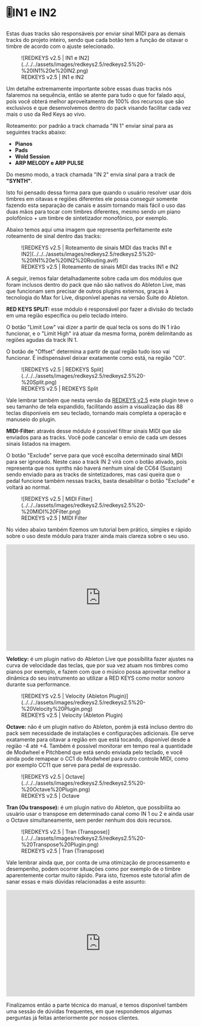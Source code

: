 # 🎚️IN1 e IN2

Estas duas tracks são responsáveis por enviar sinal MIDI para as demais tracks do projeto inteiro, sendo que cada botão tem a função de oitavar o timbre de acordo com o ajuste selecionado.

<figure markdown="span">
  ![REDKEYS v2.5 | IN1 e IN2](../../../assets/images/redkeys2.5/redkeys2.5%20-%20IN1%20e%20IN2.png)
  <figcaption>REDKEYS v2.5 | IN1 e IN2</figcaption>
</figure>

Um detalhe extremamente importante sobre essas duas tracks nós falaremos na sequência, então se atente para tudo o que for falado aqui, pois você obterá melhor aproveitamento de 100% dos recursos que são exclusivos e que desenvolvemos dentro do pack visando facilitar cada vez mais o uso da Red Keys ao vivo.

Roteamento: por padrão a track chamada "IN 1" enviar sinal para as seguintes tracks abaixo:

* **Pianos**
* **Pads**
* **Wold Session**
* **ARP MELODY e ARP PULSE**

Do mesmo modo, a track chamada "IN 2" envia sinal para a track de **"SYNTH"**.

Isto foi pensado dessa forma para que quando o usuário resolver usar dois timbres em oitavas e regiões diferentes ele possa conseguir somente fazendo esta separação de canais e assim tornando mais fácil o uso das duas mãos para tocar com timbres diferentes, mesmo sendo um piano polofônico + um timbre de sintetizador monofônico, por exemplo.

Abaixo temos aqui uma imagem que representa perfeitamente este roteamento de sinal dentro das tracks:

<figure markdown="span">
  ![REDKEYS v2.5 | Roteamento de sinais MIDI das tracks IN1 e IN2](../../../assets/images/redkeys2.5/redkeys2.5%20-%20IN1%20e%20IN2%20Routing.avif)
  <figcaption>REDKEYS v2.5 | Roteamento de sinais MIDI das tracks IN1 e IN2</figcaption>
</figure>

A seguir, iremos falar detalhadamente sobre cada um dos módulos que foram inclusos dentro do pack que não são nativos do Ableton Live, mas que funcionam sem precisar de outros plugins externos, graças à tecnologia do Max for Live, disponível apenas na versão Suite do Ableton.

**RED KEYS SPLIT:** esse módulo é responsável por fazer a divisão do teclado em uma região específica ou pelo teclado inteiro.

O botão "Limit Low" vai dizer a partir de qual tecla os sons do IN 1 irão funcionar, e o "Limit High" irá atuar da mesma forma, porém delimitando as regiões agudas da track IN 1.

O botão de "Offset" determina a partir de qual região tudo isso vai funcionar. É indispensável deixar exatamente como está, na região "C0".

<figure markdown="span">
  ![REDKEYS v2.5 | REDKEYS Split](../../../assets/images/redkeys2.5/redkeys2.5%20-%20Split.png)
  <figcaption>REDKEYS v2.5 | REDKEYS Split</figcaption>
</figure>

Vale lembrar também que nesta versão da [REDKEYS v2.5](https://youtu.be/r2r32nUes9g) este plugin teve o seu tamanho de tela expandido, facilitando assim a visualização das 88 teclas disponíveis em seu teclado, tornando mais completa a operação e manuseio do plugin.

**MIDI-Filter:** através desse módulo é possível filtrar sinais MIDI que são enviados para as tracks. Você pode cancelar o envio de cada um desses sinais listados na imagem.

O botão "Exclude" serve para que você escolha determinado sinal MIDI para ser ignorado. Neste caso a track IN 2 virá com o botão ativado, pois representa que nos synths não haverá nenhum sinal de CC64 (Sustain) sendo enviado para as tracks de sintetizadores, mas casi queira que o pedal funcione também nessas tracks, basta desabilitar o botão "Exclude" e voltará ao normal.

<figure markdown="span">
  ![REDKEYS v2.5 | MIDI Filter](../../../assets/images/redkeys2.5/redkeys2.5%20-%20MIDI%20Filter.png)
  <figcaption>REDKEYS v2.5 | MIDI Filter</figcaption>
</figure>

No vídeo abaixo também fizemos um tutorial bem prático, simples e rápido sobre o uso deste módulo para trazer ainda mais clareza sobre o seu uso.

<div style="display: flex; justify-content: center;">
<iframe src="https://www.youtube.com/embed/8U-11kwY9Uo" title="YouTube video player" frameborder="0" allow="accelerometer; autoplay; clipboard-write; encrypted-media; gyroscope; picture-in-picture; web-share" referrerpolicy="strict-origin-when-cross-origin" allowfullscreen style="aspect-ratio: 16 / 9; width: 100% !important;"></iframe>
</div>

**Veloticy:** é um plugin nativo do Ableton Live que possibilita fazer ajustes na curva de velocidade das teclas, que por sua vez atuam nos timbres como pianos por exemplo, e fazem com que o músico possa aproveitar melhor a dinâmica do seu instrumento ao utilizar a RED KEYS como motor sonoro durante sua performance.

<figure markdown="span">
  ![REDKEYS v2.5 | Velocity (Ableton Plugin)](../../../assets/images/redkeys2.5/redkeys2.5%20-%20Velocity%20Plugin.png)
  <figcaption>REDKEYS v2.5 | Velocity (Ableton Plugin)</figcaption>
</figure>

**Octave:** não é um plugin nativo do Ableton, porém já está incluso dentro do pack sem necessidade de instalações e configurações adicionais. Ele serve exatamente para oitavar a região em que está tocando, disponível desde a região -4 até +4. Também é possível monitorar em tempo real a quantidade de Modwheel e Pitchbend que está sendo enviada pelo teclado, e você ainda pode remapear o CC1 do Modwheel para outro controle MIDI, como por exemplo CC11 que serve para pedal de expressão.

<figure markdown="span">
  ![REDKEYS v2.5 | Octave](../../../assets/images/redkeys2.5/redkeys2.5%20-%20Octave%20Plugin.png)
  <figcaption>REDKEYS v2.5 | Octave</figcaption>
</figure>

**Tran (Ou transpose):** é um plugin nativo do Ableton, que possibilita ao usuário usar o transpose em determinado canal como IN 1 ou 2 e ainda usar o Octave simultaneamente, sem perder nenhum dos dois recursos.

<figure markdown="span">
  ![REDKEYS v2.5 | Tran (Transpose)](../../../assets/images/redkeys2.5/redkeys2.5%20-%20Transpose%20Plugin.png)
  <figcaption>REDKEYS v2.5 | Tran (Transpose)</figcaption>
</figure>

Vale lembrar ainda que, por conta de uma otimização de processamento e desempenho, podem ocorrer situações como por exemplo de o timbre aparentemente cortar muito rápido. Para isto, fizemos este tutorial afim de sanar essas e mais dúvidas relacionadas a este assunto:

<div style="display: flex; justify-content: center;">
<iframe src="https://www.youtube.com/embed/YX9UoNyu09A" title="YouTube video player" frameborder="0" allow="accelerometer; autoplay; clipboard-write; encrypted-media; gyroscope; picture-in-picture; web-share" referrerpolicy="strict-origin-when-cross-origin" allowfullscreen style="aspect-ratio: 16 / 9; width: 100% !important;"></iframe>
</div>

Finalizamos então a parte técnica do manual, e temos disponível também uma sessão de dúvidas frequentes, em que respondemos algumas perguntas já feitas anteriormente por nossos clientes.
